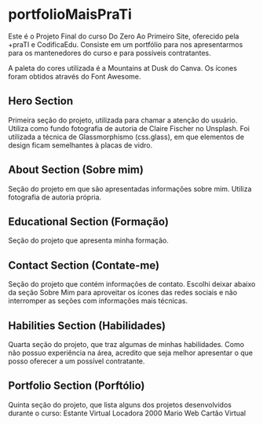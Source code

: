 # portfolioMaisPraTi

Este é o Projeto Final do curso Do Zero Ao Primeiro Site, oferecido pela +praTI e CodificaEdu. Consiste em um portfólio para nos apresentarmos para os mantenedores do curso e para possíveis contratantes.

A paleta do cores utilizada é a Mountains at Dusk do Canva.
Os ícones foram obtidos através do Font Awesome.

## Hero Section

Primeira seção do projeto, utilizada para chamar a atenção do usuário.
Utiliza como fundo fotografia de autoria de Claire Fischer no Unsplash.
Foi utilizada a técnica de Glassmorphismo (css.glass), em que elementos de design ficam semelhantes à placas de vidro.

## About Section (Sobre mim)

Seção do projeto em que são apresentadas informações sobre mim.
Utiliza fotografia de autoria própria.

## Educational Section (Formação)

Seção do projeto que apresenta minha formação.

## Contact Section (Contate-me)

Seção do projeto que contém informações de contato.
Escolhi deixar abaixo da seção Sobre Mim para aproveitar os ícones das redes sociais e não interromper as seções com informações mais técnicas.

## Habilities Section (Habilidades)

Quarta seção do projeto, que traz algumas de minhas habilidades.
Como não possuo experiência na área, acredito que seja melhor apresentar o que posso oferecer a um possível contratante.

## Portfolio Section (Porftólio)

Quinta seção do projeto, que lista alguns dos projetos desenvolvidos durante o curso:
Estante Virtual
Locadora 2000
Mario Web
Cartão Virtual
